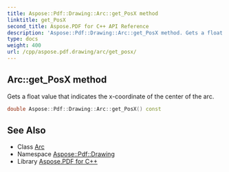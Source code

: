 ```yaml
---
title: Aspose::Pdf::Drawing::Arc::get_PosX method
linktitle: get_PosX
second_title: Aspose.PDF for C++ API Reference
description: 'Aspose::Pdf::Drawing::Arc::get_PosX method. Gets a float value that indicates the x-coordinate of the center of the arc in C++.'
type: docs
weight: 400
url: /cpp/aspose.pdf.drawing/arc/get_posx/
---
```

## Arc::get_PosX method


Gets a float value that indicates the x-coordinate of the center of the arc.

```cpp
double Aspose::Pdf::Drawing::Arc::get_PosX() const
```

## See Also

* Class [Arc](../)
* Namespace [Aspose::Pdf::Drawing](../../)
* Library [Aspose.PDF for C++](../../../)
